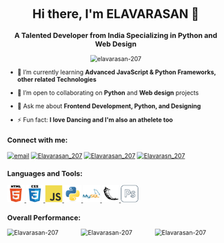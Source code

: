 <h1 align="center">Hi there, I'm ELAVARASAN 👋</h1>
<h3 align="center">A Talented Developer from India Specializing in Python and Web Design</h3>

<p align="center"> <img src="https://komarev.com/ghpvc/?username=elavarasan-207&label=Profile%20views&color=3e8750&style=flat" alt="elavarasan-207" /> </p>

- 🌱 I’m currently learning **Advanced JavaScript & Python Frameworks, other related Technologies**

- 👯 I’m open to collaborating on **Python** and **Web design** projects

- 💬 Ask me about **Frontend Development, Python, and Designing**

- ⚡ Fun fact: **I love Dancing and I'm also an athelete too**

<h3 align="left">Connect with me:</h3>
<p align="left">
  <a href="mailto:nelavarasan2002@gmail.com" target="blank"><img align="center" src="https://upload.wikimedia.org/wikipedia/commons/4/4e/Gmail_Icon.png" alt="email" height="30" width="40" /></a>
  <a href="https://www.linkedin.com/in/elavarasan-n-438876237/" target="blank"><img align="center" src="https://raw.githubusercontent.com/rahuldkjain/github-profile-readme-generator/master/src/images/icons/Social/linked-in-alt.svg" alt="Elavarasan_207" height="30" width="40" /></a>
  <a href="https://github.com/Elavarasan_207" target="blank"><img align="center" src="https://raw.githubusercontent.com/rahuldkjain/github-profile-readme-generator/master/src/images/icons/Social/github.svg" alt="Elavarasan_207" height="30" width="40" /></a>
  <a href="https://www.instagram.com/elavarasan_150/" target="blank"><img align="center" src="https://raw.githubusercontent.com/rahuldkjain/github-profile-readme-generator/master/src/images/icons/Social/instagram.svg" alt="Elavarasn_207" height="30" width="40" /></a>
</p>

<h3 align="left">Languages and Tools:</h3>
<p align="left">

  <a href="https://developer.mozilla.org/en-US/docs/Web/HTML" target="_blank" rel="noreferrer">
    <img src="https://raw.githubusercontent.com/devicons/devicon/master/icons/html5/html5-original-wordmark.svg" alt="html5" width="40" height="40"/>
  </a>
  <a href="https://www.w3schools.com/css/" target="_blank" rel="noreferrer">
    <img src="https://raw.githubusercontent.com/devicons/devicon/master/icons/css3/css3-original-wordmark.svg" alt="css3" width="40" height="40"/>
  </a>
  <a href="https://developer.mozilla.org/en-US/docs/Web/JavaScript" target="_blank" rel="noreferrer">
    <img src="https://raw.githubusercontent.com/devicons/devicon/master/icons/javascript/javascript-original.svg" alt="javascript" width="40" height="40"/>
  </a>
  <a href="https://www.python.org" target="_blank" rel="noreferrer">
    <img src="https://raw.githubusercontent.com/devicons/devicon/master/icons/python/python-original.svg" alt="python" width="40" height="40"/>
  </a>
  <a href="https://www.mysql.com/" target="_blank" rel="noreferrer">
    <img src="https://raw.githubusercontent.com/devicons/devicon/master/icons/mysql/mysql-original-wordmark.svg" alt="mysql" width="40" height="40"/>
  </a>
  <a href="https://flask.palletsprojects.com/" target="_blank" rel="noreferrer">
    <img src="https://raw.githubusercontent.com/devicons/devicon/master/icons/flask/flask-original.svg" alt="flask" width="40" height="40"/>
  </a>
  <a href="https://www.adobe.com/products/photoshop.html" target="_blank" rel="noreferrer">
    <img src="https://raw.githubusercontent.com/devicons/devicon/master/icons/photoshop/photoshop-line.svg" alt="photoshop" width="40" height="40"/>
  </a>
</p>

<h3 align="left">Overall Performance:</h3>
<div style="display: flex; justify-content: space-between;">
  <img src="https://github-readme-stats.vercel.app/api/top-langs?username=Elavarasan-207&show_icons=true&locale=en&layout=compact" alt="Elavarasan-207" style="width: 32%;"/>
  <img src="https://github-readme-stats.vercel.app/api?username=Elavarasan-207&show_icons=true&locale=en" alt="Elavarasan-207" style="width: 32%;"/>
  <img src="https://github-readme-streak-stats.herokuapp.com/?user=Elavarasan-207&" alt="Elavarasan-207" style="width: 32%;"/>
</div>


